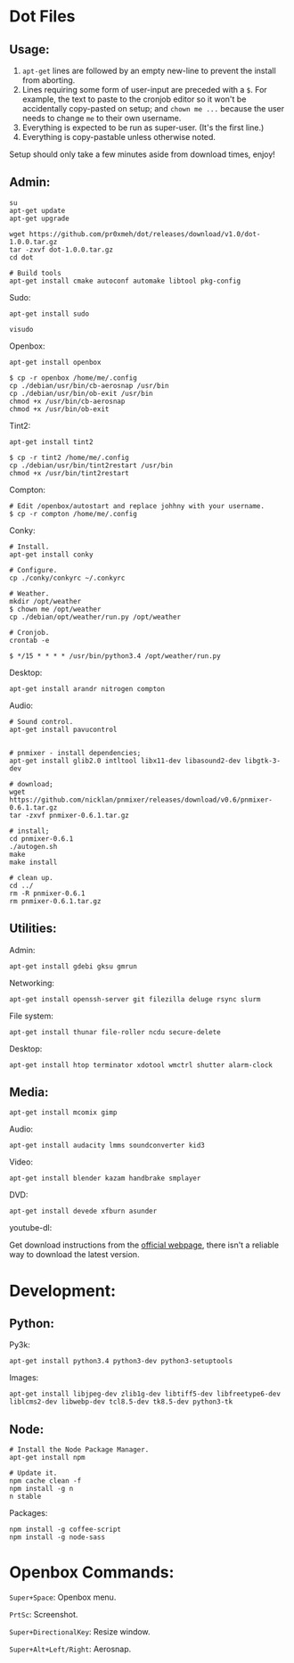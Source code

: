 Dot Files
=========


Usage:
------

1) `apt-get` lines are followed by an empty new-line to prevent the install from aborting.
2) Lines requiring some form of user-input are preceded with a `$`. For example, the text to paste to the cronjob editor so it won't be accidentally copy-pasted on setup; and `chown me ...` because the user needs to change `me` to their own username.
3) Everything is expected to be run as super-user. (It's the first line.)
4) Everything is copy-pastable unless otherwise noted.

Setup should only take a few minutes aside from download times, enjoy!


Admin:
------

    su
    apt-get update
    apt-get upgrade
    
    wget https://github.com/pr0xmeh/dot/releases/download/v1.0/dot-1.0.0.tar.gz
    tar -zxvf dot-1.0.0.tar.gz
    cd dot

    # Build tools
    apt-get install cmake autoconf automake libtool pkg-config

Sudo:

    apt-get install sudo

    visudo

Openbox:
    
    apt-get install openbox

    $ cp -r openbox /home/me/.config
    cp ./debian/usr/bin/cb-aerosnap /usr/bin
    cp ./debian/usr/bin/ob-exit /usr/bin
    chmod +x /usr/bin/cb-aerosnap
    chmod +x /usr/bin/ob-exit

Tint2:
    
    apt-get install tint2

    $ cp -r tint2 /home/me/.config
    cp ./debian/usr/bin/tint2restart /usr/bin
    chmod +x /usr/bin/tint2restart

Compton:
    
    # Edit /openbox/autostart and replace johhny with your username.
    $ cp -r compton /home/me/.config

Conky:
    
    # Install.
    apt-get install conky

    # Configure.
    cp ./conky/conkyrc ~/.conkyrc

    # Weather.
    mkdir /opt/weather
    $ chown me /opt/weather
    cp ./debian/opt/weather/run.py /opt/weather

    # Cronjob.
    crontab -e
    
    $ */15 * * * * /usr/bin/python3.4 /opt/weather/run.py

Desktop:

    apt-get install arandr nitrogen compton

Audio:
    
    # Sound control.
    apt-get install pavucontrol

    
    # pnmixer - install dependencies;
    apt-get install glib2.0 intltool libx11-dev libasound2-dev libgtk-3-dev

    # download;
    wget https://github.com/nicklan/pnmixer/releases/download/v0.6/pnmixer-0.6.1.tar.gz
    tar -zxvf pnmixer-0.6.1.tar.gz
    
    # install;
    cd pnmixer-0.6.1
    ./autogen.sh
    make
    make install

    # clean up.
    cd ../
    rm -R pnmixer-0.6.1
    rm pnmixer-0.6.1.tar.gz


Utilities:
----------

Admin:

    apt-get install gdebi gksu gmrun

Networking:

    apt-get install openssh-server git filezilla deluge rsync slurm 

File system:

    apt-get install thunar file-roller ncdu secure-delete

Desktop:

    apt-get install htop terminator xdotool wmctrl shutter alarm-clock


Media:
------

    apt-get install mcomix gimp

Audio:

    apt-get install audacity lmms soundconverter kid3

Video:

    apt-get install blender kazam handbrake smplayer

DVD:

    apt-get install devede xfburn asunder

youtube-dl:

Get download instructions from the [official webpage](https://rg3.github.io/youtube-dl/download.html), there isn't a reliable way to download the latest version.



Development:
============

Python:
-------

Py3k:

    apt-get install python3.4 python3-dev python3-setuptools

Images: 

    apt-get install libjpeg-dev zlib1g-dev libtiff5-dev libfreetype6-dev liblcms2-dev libwebp-dev tcl8.5-dev tk8.5-dev python3-tk


Node:
-----
    
    # Install the Node Package Manager.
    apt-get install npm

    # Update it.
    npm cache clean -f
    npm install -g n
    n stable

Packages:

    npm install -g coffee-script
    npm install -g node-sass



Openbox Commands:
=================

`Super+Space`: Openbox menu.

`PrtSc`: Screenshot.

`Super+DirectionalKey`: Resize window.

`Super+Alt+Left/Right`: Aerosnap.